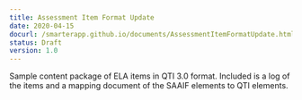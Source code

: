 ```yaml
---
title: Assessment Item Format Update
date: 2020-04-15
docurl: /smarterapp.github.io/documents/AssessmentItemFormatUpdate.html
status: Draft
version: 1.0
---
```

Sample content package of ELA items in QTI 3.0 format. Included is a log of the items and a mapping document of the SAAIF elements to QTI elements.

